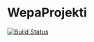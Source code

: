 # WepaProjekti
[![Build Status](https://travis-ci.org/jaemh/WepaProjekti.svg?branch=master)](https://travis-ci.org/jaemh/WepaProjekti)
